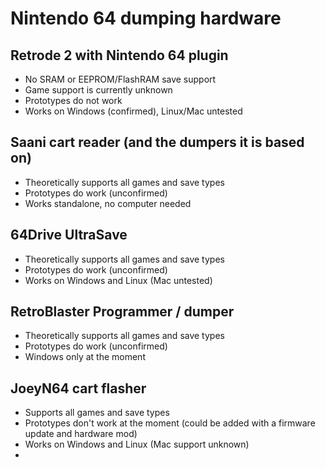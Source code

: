 # Nintendo 64 dumping hardware

## Retrode 2 with Nintendo 64 plugin

- No SRAM or EEPROM/FlashRAM save support
- Game support is currently unknown
- Prototypes do not work
- Works on Windows (confirmed), Linux/Mac untested

## Saani cart reader (and the dumpers it is based on)

- Theoretically supports all games and save types
- Prototypes do work (unconfirmed)
- Works standalone, no computer needed

## 64Drive UltraSave

- Theoretically supports all games and save types
- Prototypes do work (unconfirmed)
- Works on Windows and Linux (Mac untested)

## RetroBlaster Programmer / dumper

- Theoretically supports all games and save types
- Prototypes do work (unconfirmed)
- Windows only at the moment

## JoeyN64 cart flasher

- Supports all games and save types
- Prototypes don't work at the moment (could be added with a firmware update and hardware mod)
- Works on Windows and Linux (Mac support unknown)
- 